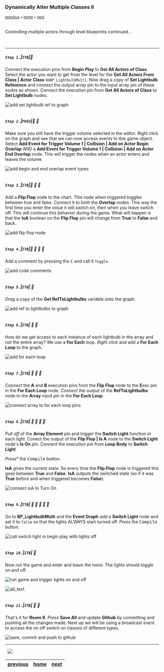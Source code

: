 <img src="https://via.placeholder.com/1000x4/45D7CA/45D7CA" alt="drawing" height="4px"/>

### Dynamically Alter Multiple Classes II

<sub>[previous](../multiple-actors/README.md#user-content-dynamically-alter-multiple-classes) • [home](../README.md#user-content-ue4-blueprints) • [next](../interface/README.md#user-content-communicate-through-interface)</sub>

<img src="https://via.placeholder.com/1000x4/45D7CA/45D7CA" alt="drawing" height="4px"/>

Controlling multiple actors through level blueprints continued...

<br>

---


##### `Step 1.`\|`ITB`|:small_blue_diamond:

Connect the execution pins from **Begin Play** to **Get All Actors of Class**. Select the actor you want to get from the level for the **Get All Actors From Class | Actor Class** to`BP_LightbulbMulti`. Now drag a copy of **Set Lightbulb Reference** and connect the output array pin to the input array pin of these nodes as shown. Connect the execution pin from **Get All Actors of Class** to **Set Lightbulb** nodes.

![add set lightbulb ref to graph](images/SayYesRm10.jpg)

<img src="https://via.placeholder.com/500x2/45D7CA/45D7CA" alt="drawing" height="2px" alt = ""/>

##### `Step 2.`\|`FHIU`|:small_blue_diamond: :small_blue_diamond: 

Make sure you still have the trigger volume selected in the editor. Right click on the graph and see that we can now access events to this game object. Select **Add Event for Trigger Volume 1 | Collision | Add on Actor Begin Overlap** AND a **Add Event for Trigger Volume 1 | Collision | Add on Actor End Overlap** node. This will trigger the nodes when an actor enters and leaves the volume.

![add begin and end overlap event types](images/GetAllActorsOfClass.jpg)

<img src="https://via.placeholder.com/500x2/45D7CA/45D7CA" alt="drawing" height="2px" alt = ""/>

##### `Step 3.`\|`ITB`|:small_blue_diamond: :small_blue_diamond: :small_blue_diamond:

*Add* a **Flip Flop** node to the chart. This node when triggered toggles between true and false. Connect it to both the **Overlap** nodes. This way the first time you enter the volue it will switch on, then when you leave swtich off. This will continue this behavior during the game. What will happen is that the **IsA** boolean on the **Flip Flop** pin will change from **True** to **False** and back.

![add flip flop node](images/ActorClassBPSelectRm10.jpg)

<img src="https://via.placeholder.com/500x2/45D7CA/45D7CA" alt="drawing" height="2px" alt = ""/>

##### `Step 4.`\|`ITB`|:small_blue_diamond: :small_blue_diamond: :small_blue_diamond: :small_blue_diamond:

Add a comment by pressing the <kbd>C</kbd> and call it `Toggle`.

![add code comments](images/ActorArrayOut.jpg)

<img src="https://via.placeholder.com/500x2/45D7CA/45D7CA" alt="drawing" height="2px" alt = ""/>

##### `Step 5.`\|`ITB`| :small_orange_diamond:

*Drag* a copy of the **Get RefToLightbulbs** variable onto the graph.

![add ref to lightbulbs to graph](images/DragRefToLightbulbs.jpg)

<img src="https://via.placeholder.com/500x2/45D7CA/45D7CA" alt="drawing" height="2px" alt = ""/>

##### `Step 6.`\|`ITB`| :small_orange_diamond: :small_blue_diamond:

How do we get access to each instance of each lightbulb in the array and not the entire array? We use a **For Each** loop. *Right click* and add a **For Each Loop** to the graph.

![add for each loop](images/ConnectActorToForEachRm10.jpg)

<img src="https://via.placeholder.com/500x2/45D7CA/45D7CA" alt="drawing" height="2px" alt = ""/>

##### `Step 7.`\|`ITB`| :small_orange_diamond: :small_blue_diamond: :small_blue_diamond:

*Connect* the **A** and **B** execution pins from the **Flip Flop** node to the **E**xec pin in the **For Each Loop** node. *Connect* the output of the **RefToLightbulbs** node to the **Array** input pin in the **For Each Loop**.

![connect array to for each loop pins](images/ArrayElementSwitchLightRm10.jpg)

<img src="https://via.placeholder.com/500x2/45D7CA/45D7CA" alt="drawing" height="2px" alt = ""/>

##### `Step 8.`\|`ITB`| :small_orange_diamond: :small_blue_diamond: :small_blue_diamond: :small_blue_diamond:

*Pull off* of the **Array Element** pin and trigger the **Switch Light** function in each light. Conect the output of the **Flip Flop | Is A** node to the **Switch Light** node's **Is On** pin. Connect the execution pin from **Loop Body** to **Switch Light**.

*Press** the <kbd>Compile</kbd> button.

**IsA** gives the current state.  So every time the **Flip Flop** node is triggered this goes between **True** and **False**.  **IsA** outputs the switched state (so if it was **True** before and when triggered becomes **False**).

![connect isA to Turn On](images/SwitchLightOnOff.jpg)

<img src="https://via.placeholder.com/500x2/45D7CA/45D7CA" alt="drawing" height="2px" alt = ""/>

##### `Step 9.`\|`ITB`| :small_orange_diamond: :small_blue_diamond: :small_blue_diamond: :small_blue_diamond: :small_blue_diamond:

Go to **BP_LightbulbMulti** and the **Event Graph** *add* a **Switch Light** node and set it to `false` so that the lights ALWAYS start turned off. *Press* the <kbd>Compile</kbd> button.

![call switch light in begin play with lights off](images/image_09.jpg)

<img src="https://via.placeholder.com/500x2/45D7CA/45D7CA" alt="drawing" height="2px" alt = ""/>

##### `Step 10.`\|`ITB`| :large_blue_diamond:

Now run the game and enter and leave the room. The lights should toggle on and off.

![run game and trigger lights on and off](images/TurnOnOffLights.gif)

![alt_text](images/.jpg)

<img src="https://via.placeholder.com/500x2/45D7CA/45D7CA" alt="drawing" height="2px" alt = ""/>

##### `Step 11.`\|`ITB`| :large_blue_diamond: :small_blue_diamond: 

That's it for **Room 9**. *Press* **Save All** and update **Github** by committing and pushing all the changes made. Next up we will be using a broadcast event to access the on off switch on classes of different types.

![save, commit and push to github](images/Room9GitHub.jpg)

___


<img src="https://via.placeholder.com/1000x4/dba81a/dba81a" alt="drawing" height="4px" alt = ""/>

<img src="https://via.placeholder.com/1000x100/45D7CA/000000/?text=Next Up - Communicate Through Interface">

<img src="https://via.placeholder.com/1000x4/dba81a/dba81a" alt="drawing" height="4px" alt = ""/>

| [previous](../multiple-actors/README.md#user-content-dynamically-alter-multiple-classes)| [home](../README.md#user-content-ue4-blueprints) | [next](../interface/README.md#user-content-communicate-through-interface)|
|---|---|---|
